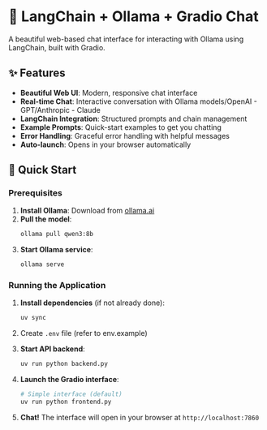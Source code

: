 # 🦙 LangChain + Ollama + Gradio Chat

A beautiful web-based chat interface for interacting with Ollama using LangChain, built with Gradio.

## ✨ Features

- **Beautiful Web UI**: Modern, responsive chat interface
- **Real-time Chat**: Interactive conversation with Ollama models/OpenAI - GPT/Anthropic - Claude
- **LangChain Integration**: Structured prompts and chain management
- **Example Prompts**: Quick-start examples to get you chatting
- **Error Handling**: Graceful error handling with helpful messages
- **Auto-launch**: Opens in your browser automatically

## 🚀 Quick Start

### Prerequisites

1. **Install Ollama**: Download from [ollama.ai](https://ollama.ai)
2. **Pull the model**: 
   ```bash
   ollama pull qwen3:8b
   ```
3. **Start Ollama service**:
   ```bash
   ollama serve
   ```

### Running the Application

1. **Install dependencies** (if not already done):
   ```bash
   uv sync
   ```

2. Create `.env` file (refer to env.example)

3. **Start API backend**:
   ```bash
   uv run python backend.py
   ```

4. **Launch the Gradio interface**:
   ```bash
   # Simple interface (default)
   uv run python frontend.py
   ```

3. **Chat!** The interface will open in your browser at `http://localhost:7860`

